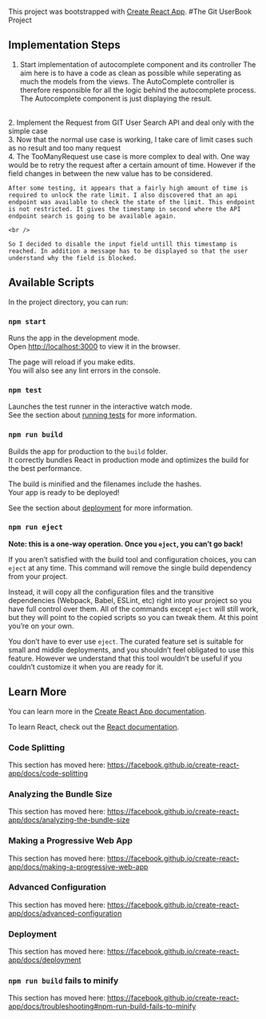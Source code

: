 This project was bootstrapped with [Create React App](https://github.com/facebook/create-react-app).
#The Git UserBook Project

## Implementation Steps

1. Start implementation of autocomplete component and its controller
The aim here is to have a code as clean as possible while seperating as
much the models from the views.
    The  AutoComplete controller is therefore responsible for all the logic
    behind the autocomplete process. The Autocomplete component is just displaying
    the result.
<br />
2. Implement the Request from GIT User Search API and deal only with the simple
case
<br />
3. Now that the normal use case is working, I take care of limit cases such as no result and too many request
<br />
4. The TooManyRequest use case is more complex to deal with. One way would be to retry the request after a certain amount of time. However if the field changes in between the new value has to be considered.

    After some testing, it appears that a fairly high amount of time is required to unlock the rate limit. I also discovered that an api endpoint was available to check the state of the limit. This endpoint is not restricted. It gives the timestamp in second where the API endpoint search is going to be available again.

    <br />

    So I decided to disable the input field untill this timestamp is reached. In addition a message has to be displayed so that the user understand why the field is blocked.



## Available Scripts

In the project directory, you can run:

### `npm start`

Runs the app in the development mode.<br>
Open [http://localhost:3000](http://localhost:3000) to view it in the browser.

The page will reload if you make edits.<br>
You will also see any lint errors in the console.

### `npm test`

Launches the test runner in the interactive watch mode.<br>
See the section about [running tests](https://facebook.github.io/create-react-app/docs/running-tests) for more information.

### `npm run build`

Builds the app for production to the `build` folder.<br>
It correctly bundles React in production mode and optimizes the build for the best performance.

The build is minified and the filenames include the hashes.<br>
Your app is ready to be deployed!

See the section about [deployment](https://facebook.github.io/create-react-app/docs/deployment) for more information.

### `npm run eject`

**Note: this is a one-way operation. Once you `eject`, you can’t go back!**

If you aren’t satisfied with the build tool and configuration choices, you can `eject` at any time. This command will remove the single build dependency from your project.

Instead, it will copy all the configuration files and the transitive dependencies (Webpack, Babel, ESLint, etc) right into your project so you have full control over them. All of the commands except `eject` will still work, but they will point to the copied scripts so you can tweak them. At this point you’re on your own.

You don’t have to ever use `eject`. The curated feature set is suitable for small and middle deployments, and you shouldn’t feel obligated to use this feature. However we understand that this tool wouldn’t be useful if you couldn’t customize it when you are ready for it.

## Learn More

You can learn more in the [Create React App documentation](https://facebook.github.io/create-react-app/docs/getting-started).

To learn React, check out the [React documentation](https://reactjs.org/).

### Code Splitting

This section has moved here: https://facebook.github.io/create-react-app/docs/code-splitting

### Analyzing the Bundle Size

This section has moved here: https://facebook.github.io/create-react-app/docs/analyzing-the-bundle-size

### Making a Progressive Web App

This section has moved here: https://facebook.github.io/create-react-app/docs/making-a-progressive-web-app

### Advanced Configuration

This section has moved here: https://facebook.github.io/create-react-app/docs/advanced-configuration

### Deployment

This section has moved here: https://facebook.github.io/create-react-app/docs/deployment

### `npm run build` fails to minify

This section has moved here: https://facebook.github.io/create-react-app/docs/troubleshooting#npm-run-build-fails-to-minify
